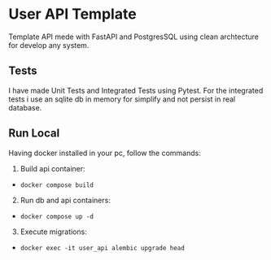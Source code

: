 # User API Template

Template API mede with FastAPI and PostgresSQL using clean archtecture for develop any system.

## Tests

I have made Unit Tests and Integrated Tests using Pytest.
For the integrated tests i use an sqlite db in memory for simplify and not persist in real database.

## Run Local

Having docker installed in your pc, follow the commands:

1. Build api container:
  - `docker compose build`

2. Run db and api containers:
  - `docker compose up -d`

3. Execute migrations:
  - `docker exec -it user_api alembic upgrade head`
